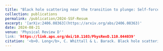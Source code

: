 ```yaml
---
title: "Black hole scattering near the transition to plunge: Self-force and resummation of post-Minkowskian theory"
collection: publications
permalink: /publication/2024-SSF-Resum
excerpt: '[arXiv:2406.08363](https://arxiv.org/abs/2406.08363)'
date: 2024-08-21
venue: 'Physical Review D''
link: 'https://link.aps.org/doi/10.1103/PhysRevD.110.044039'
citation: '<b>O. Long</b>, C. Whittall & L. Barack. Black hole scattering near the transition to plunge: Self-force and resummation of post-Minkowskian theory. <em>Phys. Rev. D</em> <b>110</b>, 044039 (2022).'
---
```

